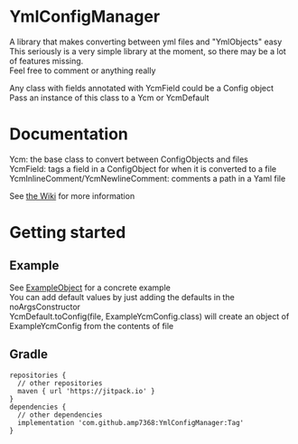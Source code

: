 # YmlConfigManager
A library that makes converting between yml files and "YmlObjects" easy
<br>
This seriously is a very simple library at the moment, so there may be a lot of features missing. 
<br>
Feel free to comment or anything really

Any class with fields annotated with YcmField could be a Config object
<br>
Pass an instance of this class to a Ycm or YcmDefault

# Documentation
Ycm: the base class to convert between ConfigObjects and files
<br>
YcmField: tags a field in a ConfigObject for when it is converted to a file
<br>
YcmInlineComment/YcmNewlineComment: comments a path in a Yaml file

See <a href="https://github.com/amp7368/YmlConfigManager/wiki">the Wiki</a> for more information

# Getting started
## Example
See <a href="https://github.com/amp7368/YmlConfigManager/blob/master/src/main/java/ycm/yml/manager/example/ExampleYcmConfig.java">ExampleObject</a> for a concrete example
<br>
You can add default values by just adding the defaults in the noArgsConstructor
<br>
YcmDefault.toConfig(file, ExampleYcmConfig.class) will create an object of ExampleYcmConfig from the contents of file

## Gradle
```
repositories {
  // other repositories
  maven { url 'https://jitpack.io' }
}
dependencies {
  // other dependencies
  implementation 'com.github.amp7368:YmlConfigManager:Tag'
}
```
